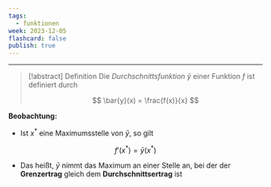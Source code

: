 ```yaml
---
tags:
  - funktionen
week: 2023-12-05
flashcard: false
publish: true
---
```

***

> [!abstract] Definition 
> Die *Durchschnittsfunktion* $\bar{y}$ einer Funktion $f$ ist definiert durch
> 
> $$
> \bar{y}(x) = \frac{f(x)}{x}
>$$

**Beobachtung:**
- Ist $x^{*}$ eine Maximumsstelle von $\bar{y}$, so gilt

$$
f'(x^{*}) = \bar{y}(x^{*})
$$

- Das heißt, $\bar{y}$ nimmt das Maximum an einer Stelle an, bei der der **Grenzertrag** gleich dem **Durchschnittsertrag** ist
